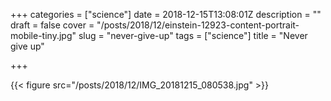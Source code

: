 +++
categories = ["science"]
date = 2018-12-15T13:08:01Z
description = ""
draft = false
cover = "/posts/2018/12/einstein-12923-content-portrait-mobile-tiny.jpg"
slug = "never-give-up"
tags = ["science"]
title = "Never give up"

+++

{{< figure src="/posts/2018/12/IMG_20181215_080538.jpg" >}}
